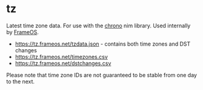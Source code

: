 # tz

Latest time zone data. For use with the [chrono](https://github.com/treeform/chrono) nim library. Used internally by [FrameOS](https://github.com/FrameOS/frameos).

- https://tz.frameos.net/tzdata.json - contains both time zones and DST changes
- https://tz.frameos.net/timezones.csv
- https://tz.frameos.net/dstchanges.csv

Please note that time zone IDs are not guaranteed to be stable from one day to the next. 
